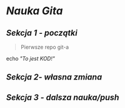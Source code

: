 # *__Nauka Gita__*
## *Sekcja 1 - początki*

>Pierwsze repo git-a

echo *"To jest KOD!"*

## *Sekcja 2- własna zmiana*

## *Sekcja 3 - dalsza nauka/push*
